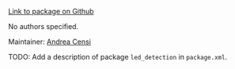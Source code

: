 <div id='led_detection-autogenerated' markdown='1'>


<!-- do not edit this file, autogenerated -->

[Link to package on Github](github:org=duckietown,repo=Software,path=40-coordination/led_detection,branch=andrea-config)

No authors specified.

Maintainer: [Andrea Censi](mailto:acensi@idsc.mavt.ethz.ch)

TODO: Add a description of package `led_detection` in `package.xml`.



</div>

